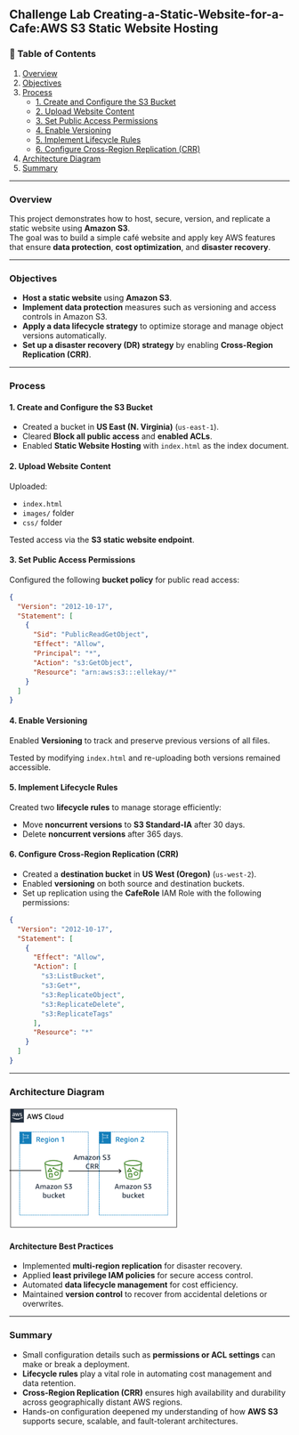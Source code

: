 ## Challenge Lab Creating-a-Static-Website-for-a-Cafe:AWS S3 Static Website Hosting

### 🧭 Table of Contents
1. [Overview](#overview)
2. [Objectives](#objectives)
3. [Process](#️process)
   - [1. Create and Configure the S3 Bucket](#1-create-and-configure-the-s3-bucket)
   - [2. Upload Website Content](#2-upload-website-content)
   - [3. Set Public Access Permissions](#3-set-public-access-permissions)
   - [4. Enable Versioning](#4-enable-versioning)
   - [5. Implement Lifecycle Rules](#5-implement-lifecycle-rules)
   - [6. Configure Cross-Region Replication (CRR)](#6-configure-cross-region-replication-crr)
4. [Architecture Diagram](#architecture-diagram)
5. [Summary](#summary)

---

### Overview
This project demonstrates how to host, secure, version, and replicate a static website using **Amazon S3**.  
The goal was to build a simple café website and apply key AWS features that ensure **data protection**, **cost optimization**, and **disaster recovery**.

---

### Objectives
- **Host a static website** using **Amazon S3**.  
- **Implement data protection** measures such as versioning and access controls in Amazon S3.  
- **Apply a data lifecycle strategy** to optimize storage and manage object versions automatically.  
- **Set up a disaster recovery (DR) strategy** by enabling **Cross-Region Replication (CRR)**.

---

### Process 

#### 1. Create and Configure the S3 Bucket
- Created a bucket in **US East (N. Virginia)** (`us-east-1`).
- Cleared **Block all public access** and **enabled ACLs**.
- Enabled **Static Website Hosting** with `index.html` as the index document.

#### 2. Upload Website Content
Uploaded:
- `index.html`
- `images/` folder  
- `css/` folder  

Tested access via the **S3 static website endpoint**.

#### 3. Set Public Access Permissions
Configured the following **bucket policy** for public read access:

```json
{
  "Version": "2012-10-17",
  "Statement": [
    {
      "Sid": "PublicReadGetObject",
      "Effect": "Allow",
      "Principal": "*",
      "Action": "s3:GetObject",
      "Resource": "arn:aws:s3:::ellekay/*"
    }
  ]
}
```
#### 4. Enable Versioning
Enabled **Versioning** to track and preserve previous versions of all files.

Tested by modifying `index.html` and re-uploading  both versions remained accessible.

#### 5. Implement Lifecycle Rules
Created two **lifecycle rules** to manage storage efficiently:

- Move **noncurrent versions** to **S3 Standard-IA** after 30 days.  
- Delete **noncurrent versions** after 365 days.

#### 6. Configure Cross-Region Replication (CRR)
- Created a **destination bucket** in **US West (Oregon)** (`us-west-2`).  
- Enabled **versioning** on both source and destination buckets.  
- Set up replication using the **CafeRole** IAM Role with the following permissions:

```json
{
  "Version": "2012-10-17",
  "Statement": [
    {
      "Effect": "Allow",
      "Action": [
        "s3:ListBucket",
        "s3:Get*",
        "s3:ReplicateObject",
        "s3:ReplicateDelete",
        "s3:ReplicateTags"
      ],
      "Resource": "*"
    }
  ]
}
```
---

### Architecture Diagram

![Architecture Diagram](Architecture_Diagram.png) 


#### Architecture Best Practices

- Implemented **multi-region replication** for disaster recovery.  
- Applied **least privilege IAM policies** for secure access control.  
- Automated **data lifecycle management** for cost efficiency.  
- Maintained **version control** to recover from accidental deletions or overwrites.  

---

### Summary

- Small configuration details such as **permissions or ACL settings** can make or break a deployment.  
- **Lifecycle rules** play a vital role in automating cost management and data retention.  
- **Cross-Region Replication (CRR)** ensures high availability and durability across geographically distant AWS regions.  
- Hands-on configuration deepened my understanding of how **AWS S3** supports secure, scalable, and fault-tolerant architectures.  


